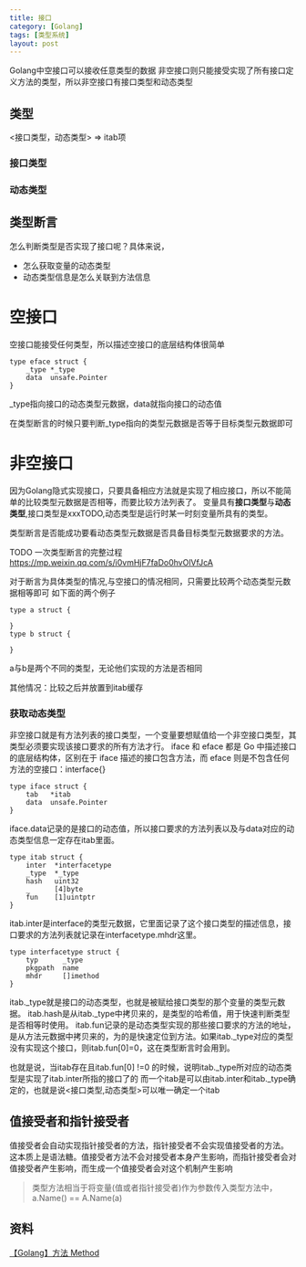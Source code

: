 ```yaml
---
title: 接口
category: [Golang]
tags: [类型系统]
layout: post
---
```


Golang中空接口可以接收任意类型的数据
非空接口则只能接受实现了所有接口定义方法的类型，所以非空接口有接口类型和动态类型

## 类型
<接口类型，动态类型> => itab项

### 接口类型
### 动态类型

## 类型断言
怎么判断类型是否实现了接口呢？具体来说，
* 怎么获取变量的动态类型
* 动态类型信息是怎么关联到方法信息

# 空接口
空接口能接受任何类型，所以描述空接口的底层结构体很简单
```
type eface struct {
    _type *_type
    data  unsafe.Pointer
}
```
_type指向接口的动态类型元数据，data就指向接口的动态值

在类型断言的时候只要判断_type指向的类型元数据是否等于目标类型元数据即可

# 非空接口
因为Golang隐式实现接口，只要具备相应方法就是实现了相应接口，所以不能简单的比较类型元数据是否相等，而要比较方法列表了。
变量具有**接口类型**与**动态类型**,接口类型是xxxTODO,动态类型是运行时某一时刻变量所具有的类型。

类型断言是否能成功要看动态类型元数据是否具备目标类型元数据要求的方法。

TODO 一次类型断言的完整过程
https://mp.weixin.qq.com/s/i0vmHjF7faDo0hvOlVfJcA

对于断言为具体类型的情况,与空接口的情况相同，只需要比较两个动态类型元数据相等即可
如下面的两个例子
```
type a struct {

}
type b struct {

}
```
a与b是两个不同的类型，无论他们实现的方法是否相同

其他情况：比较之后并放置到itab缓存

### 获取动态类型
非空接口就是有方法列表的接口类型，一个变量要想赋值给一个非空接口类型，其类型必须要实现该接口要求的所有方法才行。
iface 和 eface 都是 Go 中描述接口的底层结构体，区别在于 iface 描述的接口包含方法，而 eface 则是不包含任何方法的空接口：interface{}
```
type iface struct {
    tab   *itab
    data  unsafe.Pointer
}
```
iface.data记录的是接口的动态值，所以接口要求的方法列表以及与data对应的动态类型信息一定存在itab里面。
```
type itab struct {
    inter  *interfacetype
    _type  *_type
    hash   uint32
    _      [4]byte
    fun    [1]uintptr 
}
```
itab.inter是interface的类型元数据，它里面记录了这个接口类型的描述信息，接口要求的方法列表就记录在interfacetype.mhdr这里。
```
type interfacetype struct {
    typ      _type
    pkgpath  name
    mhdr     []imethod
}   
```
itab._type就是接口的动态类型，也就是被赋给接口类型的那个变量的类型元数据。
itab.hash是从itab._type中拷贝来的，是类型的哈希值，用于快速判断类型是否相等时使用。
itab.fun记录的是动态类型实现的那些接口要求的方法的地址，是从方法元数据中拷贝来的，为的是快速定位到方法。如果itab._type对应的类型没有实现这个接口，则itab.fun[0]=0，这在类型断言时会用到。

也就是说，当itab存在且itab.fun[0] !=0 的时候，说明itab._type所对应的动态类型是实现了itab.inter所指的接口了的
而一个itab是可以由itab.inter和itab._type确定的，也就是说<接口类型,动态类型>可以唯一确定一个itab

## 值接受者和指针接受者

值接受者会自动实现指针接受者的方法，指针接受者不会实现值接受者的方法。
这本质上是语法糖。值接受者方法不会对接受者本身产生影响，而指针接受者会对值接受者产生影响，而生成一个值接受者会对这个机制产生影响
> 类型方法相当于将变量(值或者指针接受者)作为参数传入类型方法中，a.Name() == A.Name(a)

## 资料
[【Golang】方法 Method](https://mp.weixin.qq.com/s?__biz=Mzg5NjIwNzIxNQ==&mid=2247483943&idx=1&sn=1b1a3f6a90219cf25e2f485ce95ef24a&scene=19#wechat_redirect)